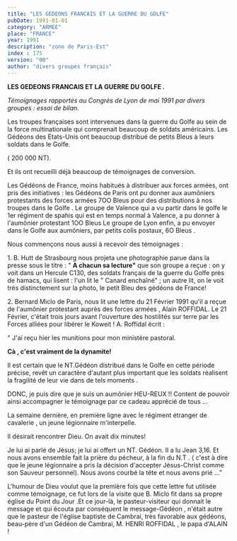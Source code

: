 ```yaml
---
title: "LES GEDEONS FRANCAIS ET LA GUERRE DU GOLFE"
pubDate: 1991-01-01
category: "ARMEE"
place: "FRANCE"
year: 1991
description: "zone de Paris-Est"
index : 175
version: "00"
author: "divers groupes français"
---
```


**LES GEDEONS FRANCAIS ET LA GUERRE DU GOLFE .**

_Témoignages rapportés au Congrès de Lyon de mai 1991 par divers groupes : essai de bilan._

Les troupes françaises sont intervenues dans la guerre du Golfe au sein de la force multinationale qui comprenait beaucoup de soldats américains. Les Gédéons des Etats-Unis ont beaucoup distribué de petits Bleus à leurs soldats dans le Golfe.

( 200 000 NT).

Et ils ont recueilli déjà beaucoup de témoignages de conversion.

Les Gédéons de France, moins habitués à distribuer aux forces armées, ont pris des initiatives : les Gédéons de Paris ont pu donner aux aumôniers protestants des forces armées 7OO Bleus pour des distributions à nos troupes dans le Golfe . Le groupe de Valence qui a vu partir dans le golfe le 1er régiment de spahis qui est en temps normal à Valence, a pu donner à l'aumônier protestant 1OO Bleus Le groupe de Lyon enfin, a pu envoyer dans le Golfe aux aumôniers, par petits colis postaux, 6O Bleus .

Nous commençons nous aussi à recevoir des témoignages :

1\. B. Hutt de Strasbourg nous projeta une photographie parue dans la presse sous le titre : " **A chacun sa lecture"** que son groupe a reçue : on y voit dans un Hercule C130, des soldats français de la guerre du Golfe près de hamacs, qui lisent : l'un lit le " Canard enchaîné" ; un autre lit, on le voit très distinctement sur la photo, le petit Bleu des gédéons de France!

2\. Bernard Miclo de Paris, nous lit une lettre du 21 Février 1991 qu'il a reçue de l'aumônier protestant auprès des forces armées , Alain ROFFIDAL. Le 21 Février, c'était trois jours avant l'ouverture des hostilités sur terre par les Forces alliées pour libérer le Koweit ! A. Roffidal écrit :

" J'ai reçu hier les munitions pour mon ministère pastoral.

**Cà , c'est vraiment de la dynamite!**

Il est certain que le NT.Gédéon distribué dans le Golfe en cette période précise, revêt un caractère d'autant plus important que les soldats réalisent la fragilité de leur vie dans de tels moments .

DONC, je puis dire que je suis un aumônier HEU-REUX !! Content de pouvoir ainsi accompagner le témoignage par ce cadeau apprécié de tous ...

La semaine dernière, en première ligne avec le régiment étranger de cavalerie , un jeune légionnaire m'interpelle.

Il désirait rencontrer Dieu. On avait dix minutes! 

Je lui ai parlé de Jésus; je lui ai offert un NT. Gédéon. Il a lu Jean 3,16. Et nous avons ensemble fait la prière du pécheur, à la fin du N.T . ( c'est à dire que le jeune légionnaire a pris la décision d'accepter Jésus-Christ comme son Sauveur personnel). Nous avons courbé la tête et nous avons prié ..."

L'humour de Dieu voulut que la première fois que cette lettre fut utilisée comme témoignage, ce fut lors de la visite que B. Miclo fit dans sa propre église du Point du Jour .Et ce jour-là, le pasteur-visiteur qui donnait le message et qui écouta par conséquent le message-Gédéon , n'était autre que le pasteur de l'église baptiste de Cambrai, très favorable aux gédéons, beau-père d'un Gédéon de Cambrai, M. HENRI ROFFIDAL , le papa d'ALAIN !